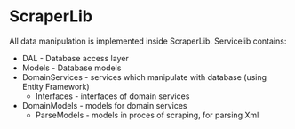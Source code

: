 # ScraperLib
All data manipulation is implemented inside ScraperLib. Servicelib contains:
  * DAL - Database access layer 
  * Models - Database models 
  * DomainServices - services which manipulate with database (using Entity Framework)  
    * Interfaces - interfaces of domain services 
  * DomainModels - models for domain services
    * ParseModels - models in proces of scraping, for parsing Xml
